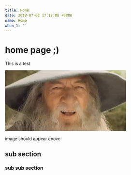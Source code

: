 ```yaml
---
title: Home
date: 2018-07-02 17:17:08 +0800
name: Home
when_1: ''
---
```

# home page ;)

This is a test

![](/uploads/68747470733a2f2f6d656469612e67697068792e636f6d2f6d656469612f546364705a775944506c5758432f67697068792e676966.gif)

image should appear above

## sub section

### sub sub section